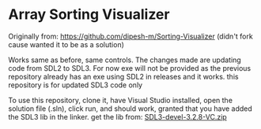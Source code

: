 # Array Sorting Visualizer

Originally from: https://github.com/dipesh-m/Sorting-Visualizer
(didn't fork cause wanted it to be as a solution)

Works same as before, same controls. 
The changes made are updating code from SDL2 to SDL3.
For now exe will not be provided as the previous repository already has an exe using SDL2 in releases and it works.
this repository is for updated SDL3 code only

To use this repository, clone it, have Visual Studio installed, open the solution file (.sln), click run, and should work, granted that you have added the SDL3 lib in the linker.
get the lib from: [SDL3-devel-3.2.8-VC.zip](https://github.com/libsdl-org/SDL/releases/download/release-3.2.8/SDL3-devel-3.2.8-VC.zip)
